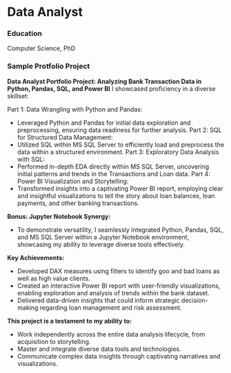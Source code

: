 # Data Analyst

### Education
Computer Science, PhD

### Sample Protfolio Project
**Data Analyst Portfolio Project: Analyzing Bank Transaction Data in Python, Pandas, SQL, and Power BI**
I showcased proficiency in a diverse skillset:

Part 1: Data Wrangling with Python and Pandas:
  * Leveraged Python and Pandas for initial data exploration and preprocessing, ensuring data readiness for further analysis.
Part 2: SQL for Structured Data Management:
  * Utilized SQL within MS SQL Server to efficiently load and preprocess the data within a structured environment.
Part 3: Exploratory Data Analysis with SQL:
  * Performed in-depth EDA directly within MS SQL Server, uncovering initial patterns and trends in the Transactions and Loan data.
Part 4: Power BI Visualization and Storytelling:
  * Transformed insights into a captivating Power BI report, employing clear and insightful visualizations to tell the story about loan balances, loan payments, and other banking transactions.

**Bonus: Jupyter Notebook Synergy:**

  * To demonstrate versatility, I seamlessly integrated Python, Pandas, SQL, and MS SQL Server within a Jupyter Notebook environment, showcasing my ability to leverage diverse tools effectively.

**Key Achievements:**

  * Developed DAX measures using filters to identify goo and bad loans as well as high value clients.
  * Created an interactive Power BI report with user-friendly visualizations, enabling exploration and analysis of trends within the bank dataset.
  * Delivered data-driven insights that could inform strategic decision-making regarding loan management and risk assessment.

**This project is a testament to my ability to:**

  * Work independently across the entire data analysis lifecycle, from acquisition to storytelling.
  * Master and integrate diverse data tools and technologies.
  * Communicate complex data insights through captivating narratives and visualizations.
